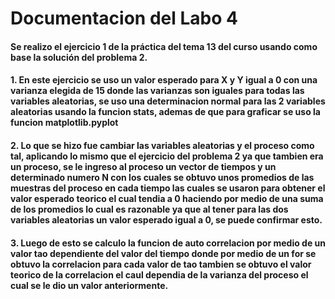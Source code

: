 # Documentacion del Labo 4
#### Se realizo el ejercicio 1 de la práctica del tema 13 del curso usando como base la solución del problema 2.
#### 1. En este ejercicio se uso un valor esperado para X y Y igual a 0 con una varianza elegida de 15 donde las varianzas son iguales para todas las variables aleatorias, se uso una determinacion normal para las 2 variables aleatorias usando la funcion stats, ademas de que para graficar se uso la funcion matplotlib.pyplot

#### 2. Lo que se hizo fue cambiar las variables aleatorias y el proceso como tal, aplicando lo mismo que el ejercicio del problema 2 ya que tambien era un proceso, se le ingreso al proceso un vector de tiempos y un determinado numero N con los cuales se obtuvo unos promedios de las  muestras del proceso en cada tiempo las cuales se usaron para obtener el valor esperado teorico el cual tendia a 0 haciendo por medio de una suma de los promedios lo cual es razonable ya que al tener para las dos variables aleatorias un valor esperado igual a 0, se puede confirmar esto.

#### 3. Luego de esto se calculo la funcion de auto correlacion por medio de un valor tao dependiente del valor del tiempo donde por medio de un for se obtuvo la correlacion para cada valor de tao tambien se obtuvo el valor teorico de la correlacion el caul dependia de la varianza del proceso el cual se le dio un valor anteriormente. 

